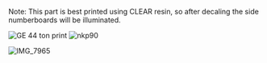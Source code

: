 Note: This part is best printed using CLEAR resin, so after decaling the side numberboards will be illuminated.

![GE 44 ton print](https://github.com/user-attachments/assets/9255f6cd-b6f4-4f42-8f48-32893b58b2e1)
![nkp90](https://github.com/user-attachments/assets/34197155-f5d8-4fe5-a410-782fd9ac265a)


![IMG_7965](https://github.com/user-attachments/assets/46a46ad3-1a2c-47a4-bec9-197cf5ef9dbb)


